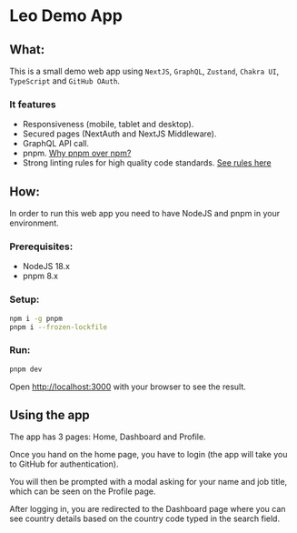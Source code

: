 # Leo Demo App
## What:

This is a small demo web app using `NextJS`, `GraphQL`, `Zustand`, `Chakra UI`, `TypeScript` and `GitHub OAuth`.

### It features
- Responsiveness (mobile, tablet and desktop).
- Secured pages (NextAuth and NextJS Middleware).
- GraphQL API call.
- pnpm. [Why pnpm over npm?](https://refine.dev/blog/pnpm-vs-npm-and-yarn/#disk-space-efficiency)
- Strong linting rules for high quality code standards. [See rules here](/.eslintrc.js)

## How:
In order to run this web app you need to have NodeJS and pnpm in your environment.
### Prerequisites:
- NodeJS 18.x
- pnpm 8.x

### Setup:
```bash
npm i -g pnpm
pnpm i --frozen-lockfile
```

### Run:
```bash
pnpm dev
```

Open [http://localhost:3000](http://localhost:3000) with your browser to see the result.

## Using the app

The app has 3 pages: Home, Dashboard and Profile.

Once you hand on the home page, you have to login (the app will take you to GitHub for authentication).

You will then be prompted with a modal asking for your name and job title, which can be seen on the Profile page.

After logging in, you are redirected to the Dashboard page where you can see country details based on the country code typed in the search field.
